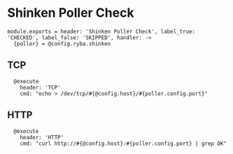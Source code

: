 
# Shinken Poller Check

    module.exports = header: 'Shinken Poller Check', label_true: 'CHECKED', label_false: 'SKIPPED', handler: ->
      {poller} = @config.ryba.shinken

## TCP

      @execute
        header: 'TCP'
        cmd: "echo > /dev/tcp/#{@config.host}/#{poller.config.port}"

## HTTP

      @execute
        header: 'HTTP'
        cmd: "curl http://#{@config.host}:#{poller.config.port} | grep OK"
